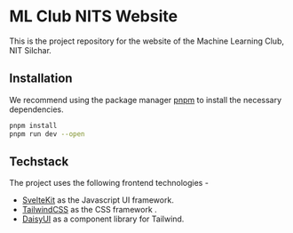 # ML Club NITS Website

This is the project repository for the website of the Machine Learning Club, NIT Silchar.

## Installation

We recommend using the package manager [pnpm](https://pnpm.io/) to install the necessary dependencies.

```bash
pnpm install
pnpm run dev --open
```

## Techstack

The project uses the following frontend technologies -

- [SvelteKit](https://kit.svelte.dev/) as the Javascript UI framework.
- [TailwindCSS](https://tailwindcss.com/) as the CSS framework .
- [DaisyUI](https://daisyui.com/) as a component library for Tailwind.
